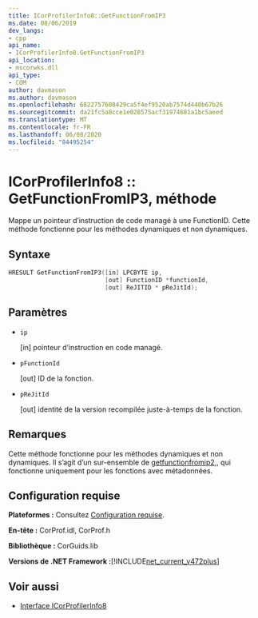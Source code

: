 ```yaml
---
title: ICorProfilerInfo8::GetFunctionFromIP3
ms.date: 08/06/2019
dev_langs:
- cpp
api_name:
- ICorProfilerInfo8.GetFunctionFromIP3
api_location:
- mscorwks.dll
api_type:
- COM
author: davmason
ms.author: davmason
ms.openlocfilehash: 6822757608429ca5f4ef9520ab7574d440b67b26
ms.sourcegitcommit: da21fc5a8cce1e028575acf31974681a1bc5aeed
ms.translationtype: MT
ms.contentlocale: fr-FR
ms.lasthandoff: 06/08/2020
ms.locfileid: "84495254"
---
```

# <a name="icorprofilerinfo8getfunctionfromip3-method"></a>ICorProfilerInfo8 :: GetFunctionFromIP3, méthode

Mappe un pointeur d’instruction de code managé à une FunctionID. Cette méthode fonctionne pour les méthodes dynamiques et non dynamiques.

## <a name="syntax"></a>Syntaxe

```cpp
HRESULT GetFunctionFromIP3([in] LPCBYTE ip,
                           [out] FunctionID *functionId,
                           [out] ReJITID * pReJitId);
```

## <a name="parameters"></a>Paramètres

- `ip`

  \[in] pointeur d’instruction en code managé.

- `pFunctionId`

  \[out] ID de la fonction.

- `pReJitId`

  \[out] identité de la version recompilée juste-à-temps de la fonction.

## <a name="remarks"></a>Remarques

Cette méthode fonctionne pour les méthodes dynamiques et non dynamiques. Il s’agit d’un sur-ensemble de [getfunctionfromip2,](icorprofilerinfo4-getfunctionfromip2-method.md), qui fonctionne uniquement pour les fonctions avec métadonnées.

## <a name="requirements"></a>Configuration requise

**Plateformes :** Consultez [Configuration requise](../../get-started/system-requirements.md).

**En-tête :** CorProf.idl, CorProf.h

**Bibliothèque :** CorGuids.lib

**Versions de .NET Framework :**[!INCLUDE[net_current_v472plus](../../../../includes/net-current-v472plus.md)]

## <a name="see-also"></a>Voir aussi

- [Interface ICorProfilerInfo8](icorprofilerinfo8-interface.md)
